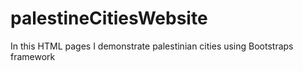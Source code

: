 # palestineCitiesWebsite
In this HTML pages I demonstrate palestinian  cities using Bootstraps framework
